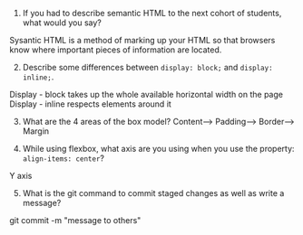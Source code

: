 1. If you had to describe semantic HTML to the next cohort of students, what would you say?

Sysantic HTML is a method of marking up your HTML so that browsers know where important pieces of information are located.

2. Describe some differences between ```display: block;``` and ```display: inline;```.

Display - block takes up the whole available horizontal width on the page
Display - inline respects elements around it

3. What are the 4 areas of the box model?
Content--> Padding--> Border--> Margin

4. While using flexbox, what axis are you using when you use the property: ```align-items: center```?

Y axis

5. What is the git command to commit staged changes as well as write a message? 

git commit -m "message to others"  